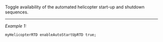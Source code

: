 Toggle availability of the automated helicopter start-up and shutdown sequences.


---
*Example 1:*
```sqf
myHelicopterRTD enableAutoStartUpRTD true;
```